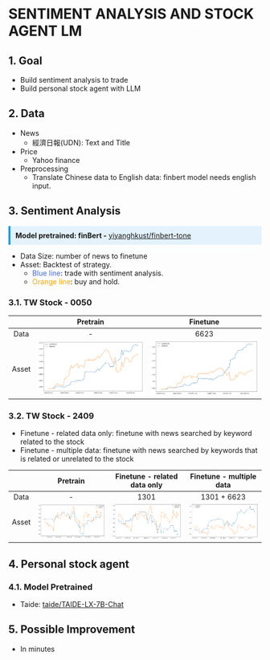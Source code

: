 # SENTIMENT ANALYSIS AND STOCK AGENT LM
## 1. Goal
- Build sentiment analysis to trade
- Build personal stock agent with LLM
## 2. Data
- News
  - 經濟日報(UDN): Text and Title
- Price
  - Yahoo finance
- Preprocessing
  - Translate Chinese data to English data: finbert model needs english input.


## 3. Sentiment Analysis
<div style="border-left: 4px solid #2196F3; background-color: #E3F2FD; padding: 10px; margin-bottom: 10px;">
  <strong>Model pretrained: finBert -</strong> <a href="https://huggingface.co/yiyanghkust/finbert-tone">yiyanghkust/finbert-tone</a>
</div>

- Data Size: number of news to finetune
- Asset: Backtest of strategy. 
    - <span style="color:   #4169E1;">Blue line</span>: trade with sentiment analysis.
    - <span style="color: orange;">Orange line</span>: buy and hold.

### 3.1. TW Stock - 0050
|       | Pretrain   | Finetune                                               |
|:-----:|:----------:|:------------------------------------------------------:|
| Data  |       -    |         6623                                           |
| Asset |![alt text](finbert-backtest/0050-pt.png)| ![alt text](finbert-backtest/0050-ft.png) |

### 3.2. TW Stock - 2409
- Finetune - related data only: finetune with news searched by keyword related to the stock
- Finetune - multiple data: finetune with news searched by keywords that is related or unrelated to the stock

|       | Pretrain   |   Finetune - related data only | Finetune - multiple data  |
|:-----:|:----------:|:------------------------------:|:-------------------------:|
| Data  |     -      |           1301                 |    1301 + 6623            |
| Asset | ![alt text](finbert-backtest/2409-pt.png) | ![alt text](finbert-backtest/2409-ft.png) | ![alt text](finbert-backtest/2409-ft-m.png)

## 4. Personal stock agent
### 4.1. Model Pretrained
- Taide: [taide/TAIDE-LX-7B-Chat](https://huggingface.co/taide/TAIDE-LX-7B-Chat)

## 5. Possible Improvement
- In minutes
